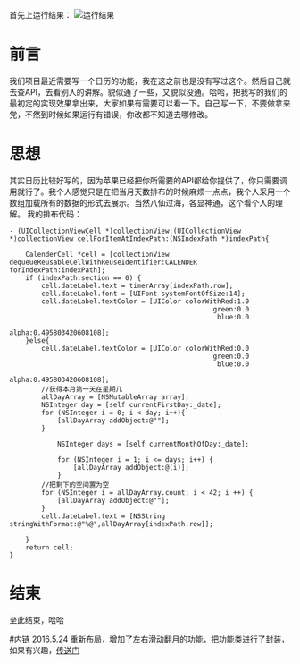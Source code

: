 首先上运行结果：
![运行结果](http://img.blog.csdn.net/20160412185235537)
# 前言
我们项目最近需要写一个日历的功能，我在这之前也是没有写过这个。然后自己就去查API，去看别人的讲解。貌似通了一些，又貌似没通。哈哈，把我写的我们的最初定的实现效果拿出来，大家如果有需要可以看一下。自己写一下，不要做拿来党，不然到时候如果运行有错误，你改都不知道去哪修改。

# 思想
其实日历比较好写的，因为苹果已经把你所需要的API都给你提供了，你只需要调用就行了。我个人感觉只是在把当月天数排布的时候麻烦一点点，我个人采用一个数组加载所有的数据的形式去展示。当然八仙过海，各显神通，这个看个人的理解。
我的排布代码：
```
- (UICollectionViewCell *)collectionView:(UICollectionView *)collectionView cellForItemAtIndexPath:(NSIndexPath *)indexPath{

    CalenderCell *cell = [collectionView dequeueReusableCellWithReuseIdentifier:CALENDER forIndexPath:indexPath];
    if (indexPath.section == 0) {
        cell.dateLabel.text = timerArray[indexPath.row];
        cell.dateLabel.font = [UIFont systemFontOfSize:14];
        cell.dateLabel.textColor = [UIColor colorWithRed:1.0
                                                   green:0.0
                                                    blue:0.0
                                                   alpha:0.495803420608108];
    }else{
        cell.dateLabel.textColor = [UIColor colorWithRed:0.0
                                                   green:0.0
                                                    blue:0.0
                                                   alpha:0.495803420608108];
        //获得本月第一天在星期几
        allDayArray = [NSMutableArray array];
        NSInteger day = [self currentFirstDay:_date];
        for (NSInteger i = 0; i < day; i++){
            [allDayArray addObject:@""];
        }

            NSInteger days = [self currentMonthOfDay:_date];
            
            for (NSInteger i = 1; i <= days; i++) {
                [allDayArray addObject:@(i)];
            }
        //把剩下的空间置为空
        for (NSInteger i = allDayArray.count; i < 42; i ++) {
            [allDayArray addObject:@""];
        }
        cell.dateLabel.text = [NSString stringWithFormat:@"%@",allDayArray[indexPath.row]];

    }
    return cell;
}

```
# 结束
至此结束，哈哈

#内链
2016.5.24 重新布局，增加了左右滑动翻月的功能，把功能类进行了封装，如果有兴趣，[传送门](https://github.com/sunyunfei/YFCalendar.git)
